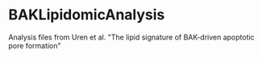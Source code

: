 # BAKLipidomicAnalysis
Analysis files from Uren et al. "The lipid signature of BAK-driven apoptotic pore formation"
